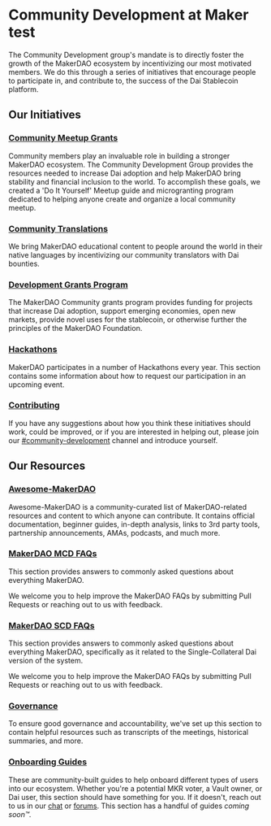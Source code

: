# Community Development at Maker test

The Community Development group's mandate is to directly foster the growth of the MakerDAO ecosystem by incentivizing our most motivated members. We do this through a series of initiatives that encourage people to participate in, and contribute to, the success of the Dai Stablecoin platform.

## Our Initiatives

### [Community Meetup Grants](meetups/README.md)

Community members play an invaluable role in building a stronger MakerDAO ecosystem. The Community Development Group provides the resources needed to increase Dai adoption and help MakerDAO bring stability and financial inclusion to the world. To accomplish these goals, we created a 'Do It Yourself' Meetup guide and microgranting program dedicated to helping anyone create and organize a local community meetup.

### [Community Translations](translations/README.md)

We bring MakerDAO educational content to people around the world in their native languages by incentivizing our community translators with Dai bounties.

### [Development Grants Program](grants/README.md)

The MakerDAO Community grants program provides funding for projects that increase Dai adoption, support emerging economies, open new markets, provide novel uses for the stablecoin, or otherwise further the principles of the MakerDAO Foundation.

### [Hackathons](hackathons/README.md)

MakerDAO participates in a number of Hackathons every year. This section contains some information about how to request our participation in an upcoming event.

### [Contributing](contributing/README.md)

If you have any suggestions about how you think these initiatives should work, could be improved, or if you are interested in helping out, please join our [#community-development](https://chat.makerdao.com/channel/community-development) channel and introduce yourself.

## Our Resources

### [Awesome-MakerDAO](https://github.com/makerdao/awesome-makerdao/)

Awesome-MakerDAO is a community-curated list of MakerDAO-related resources and content to which anyone can contribute. It contains official documentation, beginner guides, in-depth analysis, links to 3rd party tools, partnership announcements, AMAs, podcasts, and much more.

### [MakerDAO MCD FAQs](faqs/README.md)

This section provides answers to commonly asked questions about everything MakerDAO.

We welcome you to help improve the MakerDAO FAQs by submitting Pull Requests or reaching out to us with feedback.

### [MakerDAO SCD FAQs](scd-faqs/README.md)

This section provides answers to commonly asked questions about everything MakerDAO, specifically as it related to the Single-Collateral Dai version of the system.

We welcome you to help improve the MakerDAO FAQs by submitting Pull Requests or reaching out to us with feedback.

### [Governance](governance/README.md)

To ensure good governance and accountability, we've set up this section to contain helpful resources such as transcripts of the meetings, historical summaries, and more.

### [Onboarding Guides](onboarding/README.md)

These are community-built guides to help onboard different types of users into our ecosystem. Whether you're a potential MKR voter, a Vault owner, or Dai user, this section should have something for you. If it doesn't, reach out to us in our [chat](https://chat.makerdao.com/channel/community-development) or [forums](https://forum.makerdao.com/). This section has a handful of guides _coming soon™️._
